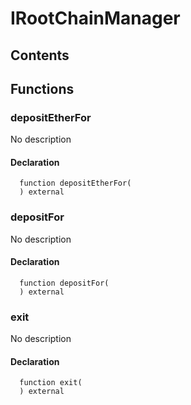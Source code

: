 # IRootChainManager





## Contents
<!-- START doctoc -->
<!-- END doctoc -->




## Functions

### depositEtherFor
No description


#### Declaration
```solidity
  function depositEtherFor(
  ) external
```



### depositFor
No description


#### Declaration
```solidity
  function depositFor(
  ) external
```



### exit
No description


#### Declaration
```solidity
  function exit(
  ) external
```





